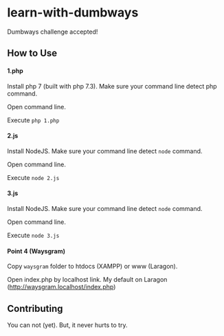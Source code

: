 # learn-with-dumbways

Dumbways challenge accepted!

## How to Use

#### 1.php
Install php 7 (built with php 7.3). Make sure your command line detect php command.

Open command line.

Execute `php 1.php`

#### 2.js
Install NodeJS. Make sure your command line detect `node` command.

Open command line.

Execute `node 2.js`

#### 3.js
Install NodeJS. Make sure your command line detect `node` command.

Open command line.

Execute `node 3.js`

#### Point 4 (Waysgram)
Copy `waysgram` folder to htdocs (XAMPP) or www (Laragon).

Open index.php by localhost link. My default on Laragon (http://waysgram.localhost/index.php)


## Contributing
You can not (yet).
But, it never hurts to try.
